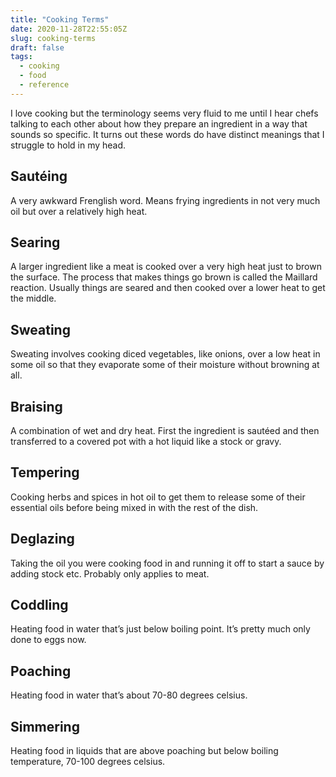 ```yaml
---
title: "Cooking Terms"
date: 2020-11-28T22:55:05Z
slug: cooking-terms
draft: false
tags:
  - cooking
  - food
  - reference
---
```


I love cooking but the terminology seems very fluid to me until I hear chefs talking to each other about how they prepare an ingredient in a way that sounds so specific. It turns out these words do have distinct meanings that I struggle to hold in my head.

## Sautéing
A very awkward Frenglish word. Means frying ingredients in not very much oil but over a relatively high heat.

## Searing
A larger ingredient like a meat is cooked over a very high heat just to brown the surface. The process that makes things go brown is called the Maillard reaction. Usually things are seared and then cooked over a lower heat to get the middle.

## Sweating
Sweating involves cooking diced vegetables, like onions, over a low heat in some oil so that they evaporate some of their moisture without browning at all.

## Braising
A combination of wet and dry heat. First the ingredient is sautéed and then transferred to a covered pot with a hot liquid like a stock or gravy.

## Tempering
Cooking herbs and spices in hot oil to get them to release some of their essential oils before being mixed in with the rest of the dish.

## Deglazing
Taking the oil you were cooking food in and running it off to start a sauce by adding stock etc. Probably only applies to meat.

## Coddling
Heating food in water that’s just below boiling point. It’s pretty much only done to eggs now.

## Poaching
Heating food in water that’s about 70-80 degrees celsius.

## Simmering
Heating food in liquids that are above poaching but below boiling temperature, 70-100 degrees celsius.

